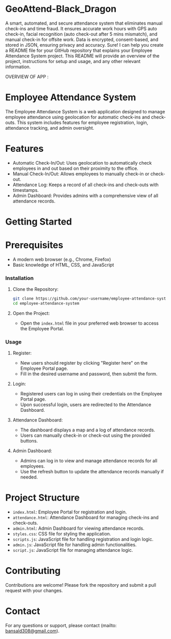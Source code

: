 # GeoAttend-Black_Dragon
A smart, automated, and secure attendance system that eliminates manual check-ins and time fraud. It ensures accurate work hours with GPS auto check-in, facial recognition (auto check-out after 5 mins mismatch), and manual check-in for offsite work. Data is encrypted, consent-based, and stored in JSON, ensuring privacy and accuracy.
Sure! I can help you create a README file for your GitHub repository that explains your Employee Attendance System project. This README will provide an overview of the project, instructions for setup and usage, and any other relevant information.


OVERVIEW OF APP :
# Employee Attendance System

The Employee Attendance System is a web application designed to manage employee attendance using geolocation for automatic check-ins and check-outs. This system includes features for employee registration, login, attendance tracking, and admin oversight.

# Features

- Automatic Check-In/Out: Uses geolocation to automatically check employees in and out based on their proximity to the office.
- Manual Check-In/Out: Allows employees to manually check-in or check-out.
- Attendance Log: Keeps a record of all check-ins and check-outs with timestamps.
- Admin Dashboard: Provides admins with a comprehensive view of all attendance records.

# Getting Started

# Prerequisites

- A modern web browser (e.g., Chrome, Firefox)
- Basic knowledge of HTML, CSS, and JavaScript

### Installation

1. Clone the Repository:
   ```bash
   git clone https://github.com/your-username/employee-attendance-system.git
   cd employee-attendance-system
   ```

2. Open the Project:
   - Open the `index.html` file in your preferred web browser to access the Employee Portal.

### Usage

1. Register:
   - New users should register by clicking "Register here" on the Employee Portal page.
   - Fill in the desired username and password, then submit the form.

2. Login:
   - Registered users can log in using their credentials on the Employee Portal page.
   - Upon successful login, users are redirected to the Attendance Dashboard.

3. Attendance Dashboard:
   - The dashboard displays a map and a log of attendance records.
   - Users can manually check-in or check-out using the provided buttons.

4. Admin Dashboard:
   - Admins can log in to view and manage attendance records for all employees.
   - Use the refresh button to update the attendance records manually if needed.

# Project Structure

- `index.html`: Employee Portal for registration and login.
- `attendance.html`: Attendance Dashboard for managing check-ins and check-outs.
- `admin.html`: Admin Dashboard for viewing attendance records.
- `styles.css`: CSS file for styling the application.
- `scripts.js`: JavaScript file for handling registration and login logic.
- `admin.js`: JavaScript file for handling admin functionalities.
- `script.js`: JavaScript file for managing attendance logic.

# Contributing

Contributions are welcome! Please fork the repository and submit a pull request with your changes.


# Contact

For any questions or support, please contact (mailto: bansald308@gmail.com).
